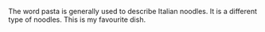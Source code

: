 The word pasta is generally used to describe Italian noodles.
It is a different type of noodles.
This is my favourite dish.
